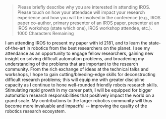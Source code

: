 > Please briefly describe why you are interested in attending IROS. Please touch on how your attendace will impact your research experience and how you will be involved in the conference (e.g., IROS paper co-author, primary presentor of an IROS paper, presenter at an IROS workshop (state which one), IROS workshop attendee, etc.). 1000 Characters Remaining

I am attending IROS to present my paper with id 2181, and to learn the state-of-the-art in robotics from the best researchers on the planet. I see my attendance as an opportunity to engage fellow researchers, gaining new insight on solving difficult automation problems, and broadening my understanding of the problems that are important to the research community. From the rich exchange of ideas at the technical talks and workshops, I hope to gain cutting/bleeding-edge skills for deconstructing difficult research problems; this will equip me with greater discipline capacity as I continue to hone well-rounded friendly robots research skills. Stimulating rapid growth in my career path, I will be equipped for bigger automation research responsibilities that positively impact the world on a grand scale. My contributions to the larger robotics community will thus become more invaluable and impactful -- improving the quality of the robotics research ecosystem.
